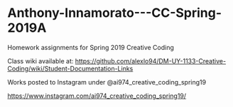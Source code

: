 # Anthony-Innamorato---CC-Spring-2019A
Homework assignments for Spring 2019 Creative Coding



Class wiki available at: https://github.com/alexlo94/DM-UY-1133-Creative-Coding/wiki/Student-Documentation-Links



Works posted to Instagram under @ai974_creative_coding_spring19

https://www.instagram.com/ai974_creative_coding_spring19/
